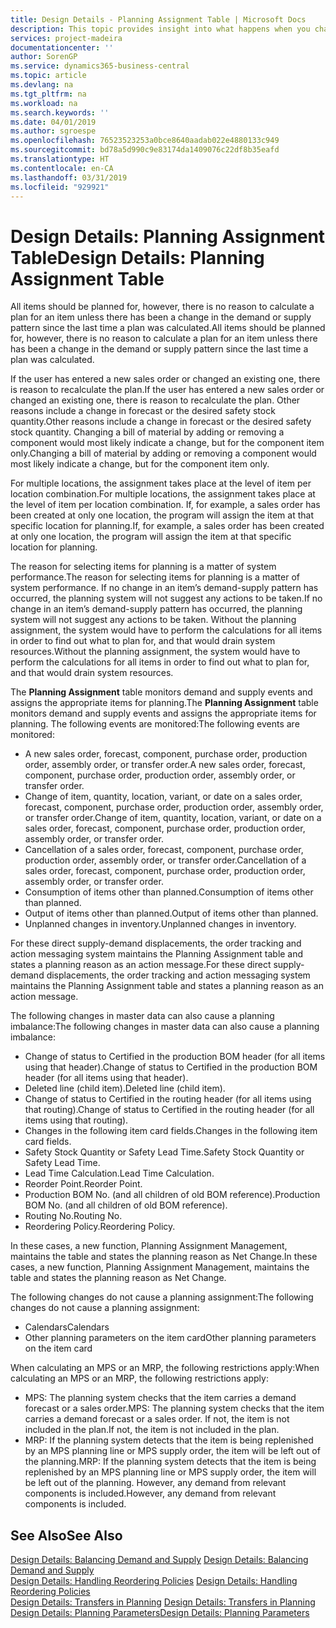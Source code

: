 ```yaml
---
title: Design Details - Planning Assignment Table | Microsoft Docs
description: This topic provides insight into what happens when you change how you plan for an item.
services: project-madeira
documentationcenter: ''
author: SorenGP
ms.service: dynamics365-business-central
ms.topic: article
ms.devlang: na
ms.tgt_pltfrm: na
ms.workload: na
ms.search.keywords: ''
ms.date: 04/01/2019
ms.author: sgroespe
ms.openlocfilehash: 76523523253a0bce8640aadab022e4880133c949
ms.sourcegitcommit: bd78a5d990c9e83174da1409076c22df8b35eafd
ms.translationtype: HT
ms.contentlocale: en-CA
ms.lasthandoff: 03/31/2019
ms.locfileid: "929921"
---
```

# <a name="design-details-planning-assignment-table"></a><span data-ttu-id="af4a6-103">Design Details: Planning Assignment Table</span><span class="sxs-lookup"><span data-stu-id="af4a6-103">Design Details: Planning Assignment Table</span></span>
<span data-ttu-id="af4a6-104">All items should be planned for, however, there is no reason to calculate a plan for an item unless there has been a change in the demand or supply pattern since the last time a plan was calculated.</span><span class="sxs-lookup"><span data-stu-id="af4a6-104">All items should be planned for, however, there is no reason to calculate a plan for an item unless there has been a change in the demand or supply pattern since the last time a plan was calculated.</span></span>  

<span data-ttu-id="af4a6-105">If the user has entered a new sales order or changed an existing one, there is reason to recalculate the plan.</span><span class="sxs-lookup"><span data-stu-id="af4a6-105">If the user has entered a new sales order or changed an existing one, there is reason to recalculate the plan.</span></span> <span data-ttu-id="af4a6-106">Other reasons include a change in forecast or the desired safety stock quantity.</span><span class="sxs-lookup"><span data-stu-id="af4a6-106">Other reasons include a change in forecast or the desired safety stock quantity.</span></span> <span data-ttu-id="af4a6-107">Changing a bill of material by adding or removing a component would most likely indicate a change, but for the component item only.</span><span class="sxs-lookup"><span data-stu-id="af4a6-107">Changing a bill of material by adding or removing a component would most likely indicate a change, but for the component item only.</span></span>  

<span data-ttu-id="af4a6-108">For multiple locations, the assignment takes place at the level of item per location combination.</span><span class="sxs-lookup"><span data-stu-id="af4a6-108">For multiple locations, the assignment takes place at the level of item per location combination.</span></span> <span data-ttu-id="af4a6-109">If, for example, a sales order has been created at only one location, the program will assign the item at that specific location for planning.</span><span class="sxs-lookup"><span data-stu-id="af4a6-109">If, for example, a sales order has been created at only one location, the program will assign the item at that specific location for planning.</span></span>  

<span data-ttu-id="af4a6-110">The reason for selecting items for planning is a matter of system performance.</span><span class="sxs-lookup"><span data-stu-id="af4a6-110">The reason for selecting items for planning is a matter of system performance.</span></span> <span data-ttu-id="af4a6-111">If no change in an item’s demand-supply pattern has occurred, the planning system will not suggest any actions to be taken.</span><span class="sxs-lookup"><span data-stu-id="af4a6-111">If no change in an item’s demand-supply pattern has occurred, the planning system will not suggest any actions to be taken.</span></span> <span data-ttu-id="af4a6-112">Without the planning assignment, the system would have to perform the calculations for all items in order to find out what to plan for, and that would drain system resources.</span><span class="sxs-lookup"><span data-stu-id="af4a6-112">Without the planning assignment, the system would have to perform the calculations for all items in order to find out what to plan for, and that would drain system resources.</span></span>  

<span data-ttu-id="af4a6-113">The **Planning Assignment** table monitors demand and supply events and assigns the appropriate items for planning.</span><span class="sxs-lookup"><span data-stu-id="af4a6-113">The **Planning Assignment** table monitors demand and supply events and assigns the appropriate items for planning.</span></span> <span data-ttu-id="af4a6-114">The following events are monitored:</span><span class="sxs-lookup"><span data-stu-id="af4a6-114">The following events are monitored:</span></span>  

* <span data-ttu-id="af4a6-115">A new sales order, forecast, component, purchase order, production order, assembly order, or transfer order.</span><span class="sxs-lookup"><span data-stu-id="af4a6-115">A new sales order, forecast, component, purchase order, production order, assembly order, or transfer order.</span></span>  
* <span data-ttu-id="af4a6-116">Change of item, quantity, location, variant, or date on a sales order, forecast, component, purchase order, production order, assembly order, or transfer order.</span><span class="sxs-lookup"><span data-stu-id="af4a6-116">Change of item, quantity, location, variant, or date on a sales order, forecast, component, purchase order, production order, assembly order, or transfer order.</span></span>  
* <span data-ttu-id="af4a6-117">Cancellation of a sales order, forecast, component, purchase order, production order, assembly order, or transfer order.</span><span class="sxs-lookup"><span data-stu-id="af4a6-117">Cancellation of a sales order, forecast, component, purchase order, production order, assembly order, or transfer order.</span></span>  
* <span data-ttu-id="af4a6-118">Consumption of items other than planned.</span><span class="sxs-lookup"><span data-stu-id="af4a6-118">Consumption of items other than planned.</span></span>  
* <span data-ttu-id="af4a6-119">Output of items other than planned.</span><span class="sxs-lookup"><span data-stu-id="af4a6-119">Output of items other than planned.</span></span>  
* <span data-ttu-id="af4a6-120">Unplanned changes in inventory.</span><span class="sxs-lookup"><span data-stu-id="af4a6-120">Unplanned changes in inventory.</span></span>  

<span data-ttu-id="af4a6-121">For these direct supply-demand displacements, the order tracking and action messaging system maintains the Planning Assignment table and states a planning reason as an action message.</span><span class="sxs-lookup"><span data-stu-id="af4a6-121">For these direct supply-demand displacements, the order tracking and action messaging system maintains the Planning Assignment table and states a planning reason as an action message.</span></span>  

<span data-ttu-id="af4a6-122">The following changes in master data can also cause a planning imbalance:</span><span class="sxs-lookup"><span data-stu-id="af4a6-122">The following changes in master data can also cause a planning imbalance:</span></span>  

* <span data-ttu-id="af4a6-123">Change of status to Certified in the production BOM header (for all items using that header).</span><span class="sxs-lookup"><span data-stu-id="af4a6-123">Change of status to Certified in the production BOM header (for all items using that header).</span></span>  
* <span data-ttu-id="af4a6-124">Deleted line (child item).</span><span class="sxs-lookup"><span data-stu-id="af4a6-124">Deleted line (child item).</span></span>  
* <span data-ttu-id="af4a6-125">Change of status to Certified in the routing header (for all items using that routing).</span><span class="sxs-lookup"><span data-stu-id="af4a6-125">Change of status to Certified in the routing header (for all items using that routing).</span></span>  
* <span data-ttu-id="af4a6-126">Changes in the following item card fields.</span><span class="sxs-lookup"><span data-stu-id="af4a6-126">Changes in the following item card fields.</span></span>  
* <span data-ttu-id="af4a6-127">Safety Stock Quantity or Safety Lead Time.</span><span class="sxs-lookup"><span data-stu-id="af4a6-127">Safety Stock Quantity or Safety Lead Time.</span></span>  
* <span data-ttu-id="af4a6-128">Lead Time Calculation.</span><span class="sxs-lookup"><span data-stu-id="af4a6-128">Lead Time Calculation.</span></span>  
* <span data-ttu-id="af4a6-129">Reorder Point.</span><span class="sxs-lookup"><span data-stu-id="af4a6-129">Reorder Point.</span></span>  
* <span data-ttu-id="af4a6-130">Production BOM No. (and all children of old BOM reference).</span><span class="sxs-lookup"><span data-stu-id="af4a6-130">Production BOM No. (and all children of old BOM reference).</span></span>  
* <span data-ttu-id="af4a6-131">Routing No.</span><span class="sxs-lookup"><span data-stu-id="af4a6-131">Routing No.</span></span>  
* <span data-ttu-id="af4a6-132">Reordering Policy.</span><span class="sxs-lookup"><span data-stu-id="af4a6-132">Reordering Policy.</span></span>  

<span data-ttu-id="af4a6-133">In these cases, a new function, Planning Assignment Management, maintains the table and states the planning reason as Net Change.</span><span class="sxs-lookup"><span data-stu-id="af4a6-133">In these cases, a new function, Planning Assignment Management, maintains the table and states the planning reason as Net Change.</span></span>  

<span data-ttu-id="af4a6-134">The following changes do not cause a planning assignment:</span><span class="sxs-lookup"><span data-stu-id="af4a6-134">The following changes do not cause a planning assignment:</span></span>  

* <span data-ttu-id="af4a6-135">Calendars</span><span class="sxs-lookup"><span data-stu-id="af4a6-135">Calendars</span></span>  
* <span data-ttu-id="af4a6-136">Other planning parameters on the item card</span><span class="sxs-lookup"><span data-stu-id="af4a6-136">Other planning parameters on the item card</span></span>  

<span data-ttu-id="af4a6-137">When calculating an MPS or an MRP, the following restrictions apply:</span><span class="sxs-lookup"><span data-stu-id="af4a6-137">When calculating an MPS or an MRP, the following restrictions apply:</span></span>  

* <span data-ttu-id="af4a6-138">MPS: The planning system checks that the item carries a demand forecast or a sales order.</span><span class="sxs-lookup"><span data-stu-id="af4a6-138">MPS: The planning system checks that the item carries a demand forecast or a sales order.</span></span> <span data-ttu-id="af4a6-139">If not, the item is not included in the plan.</span><span class="sxs-lookup"><span data-stu-id="af4a6-139">If not, the item is not included in the plan.</span></span>  
* <span data-ttu-id="af4a6-140">MRP: If the planning system detects that the item is being replenished by an MPS planning line or MPS supply order, the item will be left out of the planning.</span><span class="sxs-lookup"><span data-stu-id="af4a6-140">MRP: If the planning system detects that the item is being replenished by an MPS planning line or MPS supply order, the item will be left out of the planning.</span></span> <span data-ttu-id="af4a6-141">However, any demand from relevant components is included.</span><span class="sxs-lookup"><span data-stu-id="af4a6-141">However, any demand from relevant components is included.</span></span>  

## <a name="see-also"></a><span data-ttu-id="af4a6-142">See Also</span><span class="sxs-lookup"><span data-stu-id="af4a6-142">See Also</span></span>  
<span data-ttu-id="af4a6-143">[Design Details: Balancing Demand and Supply](design-details-balancing-demand-and-supply.md) </span><span class="sxs-lookup"><span data-stu-id="af4a6-143">[Design Details: Balancing Demand and Supply](design-details-balancing-demand-and-supply.md) </span></span>  
<span data-ttu-id="af4a6-144">[Design Details: Handling Reordering Policies](design-details-handling-reordering-policies.md) </span><span class="sxs-lookup"><span data-stu-id="af4a6-144">[Design Details: Handling Reordering Policies](design-details-handling-reordering-policies.md) </span></span>  
<span data-ttu-id="af4a6-145">[Design Details: Transfers in Planning](design-details-transfers-in-planning.md) </span><span class="sxs-lookup"><span data-stu-id="af4a6-145">[Design Details: Transfers in Planning](design-details-transfers-in-planning.md) </span></span>  
[<span data-ttu-id="af4a6-146">Design Details: Planning Parameters</span><span class="sxs-lookup"><span data-stu-id="af4a6-146">Design Details: Planning Parameters</span></span>](design-details-planning-parameters.md)  
